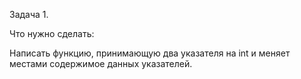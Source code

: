 Задача 1.

Что нужно сделать:

Написать функцию, принимающую два указателя на int и меняет местами содержимое данных указателей.